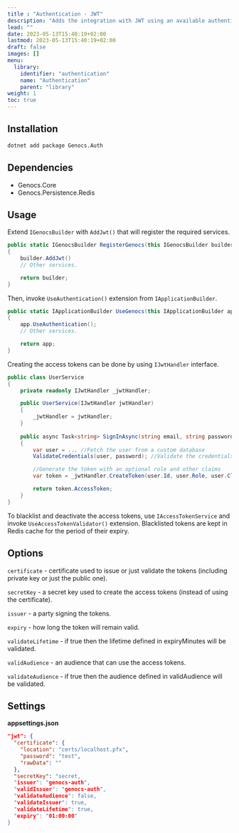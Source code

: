 ```yaml
---
title : "Authentication - JWT"
description: "Adds the integration with JWT using an available authentication middleware and system components to validate and grant the access tokens."
lead: ""
date: 2023-05-13T15:40:19+02:00
lastmod: 2023-05-13T15:40:19+02:00
draft: false
images: []
menu:
  library:
    identifier: "authentication"
    name: "Authentication"
    parent: "library"
weight: 1
toc: true
---
```


## Installation

``` bash
dotnet add package Genocs.Auth
```

## Dependencies

- Genocs.Core
- Genocs.Persistence.Redis

## Usage

Extend `IGenocsBuilder` with `AddJwt()` that will register the required services.

``` cs
public static IGenocsBuilder RegisterGenocs(this IGenocsBuilder builder)
{
    builder.AddJwt()
    // Other services.

    return builder;
}
```

Then, invoke `UseAuthentication()` extension from `IApplicationBuilder`.

``` cs
public static IApplicationBuilder UseGenocs(this IApplicationBuilder app)
{
    app.UseAuthentication();
    // Other services.

    return app;
}
```

Creating the access tokens can be done by using `IJwtHandler` interface.

``` c#
public class UserService
{
    private readonly IJwtHandler _jwtHandler;

    public UserService(IJwtHandler jwtHandler)
    {
        _jwtHandler = jwtHandler;
    }
    
    public async Task<string> SignInAsync(string email, string password)
    {
        var user = ... //Fetch the user from a custom database
        ValidateCredentials(user, password); //Validate the credentials etc.

        //Generate the token with an optional role and other claims
        var token = _jwtHandler.CreateToken(user.Id, user.Role, user.Claims); 

        return token.AccessToken;
    }
}
```

To blacklist and deactivate the access tokens, use `IAccessTokenService` and invoke `UseAccessTokenValidator()` extension. Blacklisted tokens are kept in Redis cache for the period of their expiry.

## Options

`certificate` - certificate used to issue or just validate the tokens (including private key or just the public one).

`secretKey` - a secret key used to create the access tokens (instead of using the certificate).

`issuer` - a party signing the tokens.

`expiry` - how long the token will remain valid.

`validateLifetime` - if true then the lifetime defined in expiryMinutes will be validated.

`validAudience` - an audience that can use the access tokens.

`validateAudience` - if true then the audience defined in validAudience will be validated.

## Settings

**appsettings.json**

``` json
"jwt": {
  "certificate": {
    "location": "certs/localhost.pfx",
    "password": "test",
    "rawData": ""
  },
  "secretKey": "secret,
  "issuer": "genocs-auth",
  "validIssuer": "genocs-auth",
  "validateAudience": false,
  "validateIssuer": true,
  "validateLifetime": true,
  "expiry": "01:00:00"
}
```
